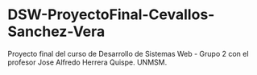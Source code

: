 # DSW-ProyectoFinal-Cevallos-Sanchez-Vera
Proyecto final del curso de Desarrollo de Sistemas Web - Grupo 2 con el profesor Jose Alfredo Herrera Quispe. UNMSM.
